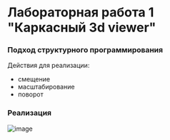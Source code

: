 # Лабораторная работа 1 "Каркасный 3d viewer"

### Подход структурного программирования

Действия для реализации:
- смещение
- масштабирование
- поворот
 
### Реализация

![image](https://github.com/Mansurow/bmstu_OOP/blob/master/lab_01/screen.png)

